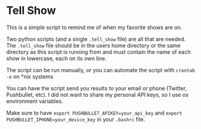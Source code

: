 # Tell Show

This is a simple script to remind me of when my favorite shows are on. 

Two python scripts (and a single `.tell_show` file) are all that are needed. The `.tell_show` file should be in the users home directory or the same directory as this script is running from and must contain the name of each show in lowercase, each on its own line. 

The script can be run manually, or you can automate the script with `crontab -e` on \*nix systems

You can have the script send you results to your email or phone (Twitter, Pushbullet, etc). I did not want to share my personal API keys, so I use os environment variables. 

Make sure to have `export PUSHBULLET_APIKEY=your_api_key` and `export PUSHBULLET_IPHONE=your_device_key` in your `.bashrc` file. 
